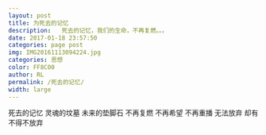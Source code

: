 ```yaml
---  
layout: post  
title: 为死去的记忆  
description:   死去的记忆，我们的生命，不再复燃。。。
date: 2017-01-18 23:57:50  
categories: page post  
img: IMG20161113094224.jpg  
categories: 思想  
color: FF8C00  
author: RL  
permalink: /死去的记忆/  
width: large
---    
```

死去的记忆
灵魂的坟墓
未来的垫脚石
不再复燃
不再希望
不再重播
无法放弃
却有不得不放弃